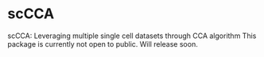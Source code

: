 # scCCA
scCCA: Leveraging multiple single cell datasets through CCA algorithm
This package is currently not open to public. Will release soon.
